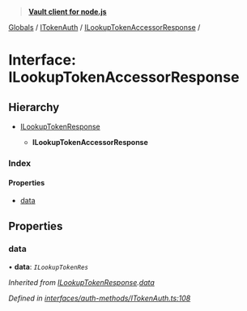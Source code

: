 > **[Vault client for node.js](../README.md)**

[Globals](../globals.md) / [ITokenAuth](../modules/itokenauth.md) / [ILookupTokenAccessorResponse](itokenauth.ilookuptokenaccessorresponse.md) /

# Interface: ILookupTokenAccessorResponse

## Hierarchy

* [ILookupTokenResponse](itokenauth.ilookuptokenresponse.md)

  * **ILookupTokenAccessorResponse**

### Index

#### Properties

* [data](itokenauth.ilookuptokenaccessorresponse.md#data)

## Properties

###  data

• **data**: *`ILookupTokenRes`*

*Inherited from [ILookupTokenResponse](itokenauth.ilookuptokenresponse.md).[data](itokenauth.ilookuptokenresponse.md#data)*

*Defined in [interfaces/auth-methods/ITokenAuth.ts:108](https://github.com/theogravity/vault-tacular/blob/13bcf09/src/interfaces/auth-methods/ITokenAuth.ts#L108)*